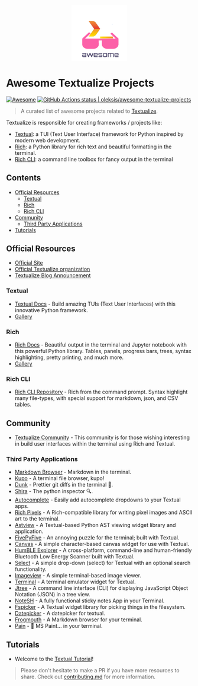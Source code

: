 <!--lint disable awesome-git-repo-age-->
<p align="center">
  <br />
    <img src="awesome-textualize.png" width="150" alt="awesome-textualize-projects"/>
  <br />
</p>

# Awesome Textualize Projects
[![Awesome](https://cdn.rawgit.com/sindresorhus/awesome/d7305f38d29fed78fa85652e3a63e154dd8e8829/media/badge.svg)](https://github.com/sindresorhus/awesome) [<!--lint ignore no-dead-urls-->![GitHub Actions status | oleksis/awesome-textualize-projects](https://github.com/oleksis/awesome-textualize-projects/actions/workflows/lint.yml/badge.svg)](https://github.com/oleksis/awesome-textualize-projects/actions/workflows/lint.yml)

> A curated list of awesome projects related to [Textualize].

Textualize is responsible for creating frameworks / projects like:

- [Textual](https://github.com/Textualize/textual):
    a TUI (Text User Interface) framework for Python inspired by modern web development.
- [Rich](https://github.com/Textualize/rich):
    a Python library for rich text and beautiful formatting in the terminal.
- [Rich CLI](https://github.com/Textualize/rich-cli):
    a command line toolbox for fancy output in the terminal

## Contents

- [Official Resources](#official-resources)
  - [Textual](#textual)
  - [Rich](#rich)
  - [Rich CLI](#rich-cli)
- [Community](#community)
  - [Third Party Applications](#third-party-applications)
- [Tutorials](#tutorials)

## Official Resources
<!--lint ignore awesome-list-item-->
- [Official Site][textualize]
- [Official Textualize organization](https://github.com/Textualize)
- [Textualize Blog Announcement](https://www.textualize.io/blog)

### Textual

- [Textual Docs](https://textual.textualize.io/) - Build amazing TUIs (Text User Interfaces) with this innovative Python framework.
- [Gallery](https://www.textualize.io/textual/gallery)

### Rich

- [Rich Docs](https://rich.readthedocs.io/en/latest/) - Beautiful output in the terminal and Jupyter notebook with this powerful Python library. Tables, panels, progress bars, trees, syntax highlighting, pretty printing, and much more.
- [Gallery](https://www.textualize.io/rich/gallery)

### Rich CLI

- [Rich CLI Repository](https://github.com/Textualize/rich-cli.git) - Rich from the command prompt. Syntax highlight many file-types, with special support for markdown, json, and CSV tables.

## Community

- [Textualize Community](https://community.textualize.io/) - This community is for those wishing interesting in build user interfaces within the terminal using Rich and Textual.

### Third Party Applications

- [Markdown Browser](https://github.com/willmcgugan/textual-markdown) - Markdown in the terminal.
- [Kupo](https://github.com/darrenburns/kupo) - A terminal file browser, kupo!
- [Dunk](https://github.com/darrenburns/dunk) - Prettier git diffs in the terminal 🎨.
- [Shira](https://github.com/darrenburns/shira) - The python inspector 🔍.
- [Autocomplete](https://github.com/darrenburns/textual-autocomplete) - Easily add autocomplete dropdowns to your Textual apps.
- [Rich Pixels](https://github.com/darrenburns/rich-pixels) - A Rich-compatible library for writing pixel images and ASCII art to the terminal.
- [Astview](https://github.com/davep/textual-astview) - A Textual-based Python AST viewing widget library and application.
- [FivePyFive](https://github.com/davep/fivepyfive) - An annoying puzzle for the terminal; built with Textual.
- [Canvas](https://github.com/davep/textual-canvas) - A simple character-based canvas widget for use with Textual.
- [HumBLE Explorer](https://github.com/koenvervloesem/humble-explorer) - A cross-platform, command-line and human-friendly Bluetooth Low Energy Scanner built with Textual.
- [Select](https://github.com/mitosch/textual-select) - A simple drop-down (select) for Textual with an optional search functionality.
- [Imageview](https://github.com/adamviola/textual-imageview) - A simple terminal-based image viewer.
- [Terminal](https://github.com/mitosch/textual-terminal) - A terminal emulator widget for Textual.
- [Jtree](https://github.com/oleksis/jtree) - A command line interface (CLI) for displaying JavaScript Object Notation (JSON) in a tree view.
- [NoteSH](https://github.com/cvaniak/notesh) - A fully functional sticky notes App in your Terminal.
- [Fspicker](https://github.com/davep/textual-fspicker) - A Textual widget library for picking things in the filesystem.
- [Datepicker](https://github.com/mitosch/textual-datepicker) - A datepicker for textual.
- [Frogmouth](https://github.com/Textualize/frogmouth) - A Markdown browser for your terminal.
- [Pain](https://github.com/1j01/textual-paint) - 🎨 MS Paint... in your terminal.

## Tutorials

- Welcome to the [Textual Tutorial](https://textual.textualize.io/tutorial/)!

> Please don't hesitate to make a PR if you have more resources to share. Check out [contributing.md](contributing.md) for more information.

[textualize]: https://www.textualize.io/
